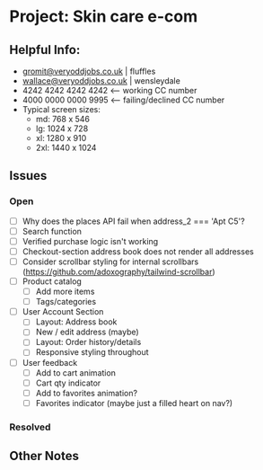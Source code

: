 # Project: Skin care e-com

## Helpful Info:

- gromit@veryoddjobs.co.uk | fluffles
- wallace@veryoddjobs.co.uk | wensleydale
- 4242 4242 4242 4242 <-- working CC number
- 4000 0000 0000 9995 <-- failing/declined CC number
- Typical screen sizes:
  - md: 768 x 546
  - lg: 1024 x 728
  - xl: 1280 x 910
  - 2xl: 1440 x 1024

## Issues

### Open

- [ ] Why does the places API fail when address_2 === 'Apt C5'?
- [ ] Search function
- [ ] Verified purchase logic isn't working
- [ ] Checkout-section address book does not render all addresses
- [ ] Consider scrollbar styling for internal scrollbars (https://github.com/adoxography/tailwind-scrollbar)
- [ ] Product catalog
  - [ ] Add more items
  - [ ] Tags/categories
- [ ] User Account Section
  - [ ] Layout: Address book
  - [ ] New / edit address (maybe)
  - [ ] Layout: Order history/details
  - [ ] Responsive styling throughout
- [ ] User feedback
  - [ ] Add to cart animation
  - [ ] Cart qty indicator
  - [ ] Add to favorites animation?
  - [ ] Favorites indicator (maybe just a filled heart on nav?)

### Resolved

## Other Notes
